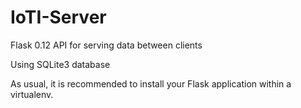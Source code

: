 # IoTI-Server
Flask 0.12 API for serving data between clients

Using SQLite3 database

As usual, it is recommended to install your Flask application within a virtualenv.